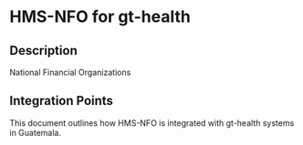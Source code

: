 # HMS-NFO for gt-health

## Description

National Financial Organizations

## Integration Points

This document outlines how HMS-NFO is integrated with gt-health systems in Guatemala.
